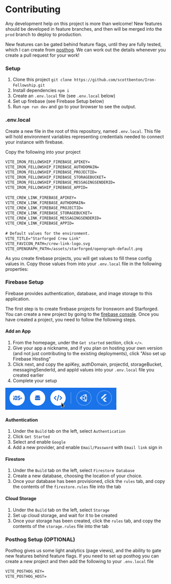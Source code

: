# Contributing

Any development help on this project is more than welcome!
New features should be developed in feature branches, and then will be merged into the `prod` branch to deploy to production.

New features can be gated behind feature flags, until they are fully tested, which I can create from [posthog](posthog.com/). We can work out the details whenever you create a pull request for your work!

### Setup

1. Clone this project `git clone https://github.com/scottbenton/Iron-Fellowship.git`
1. Install dependencies `npm i`
1. Create an `.env.local` file (see `.env.local` below)
1. Set up firebase (see Firebase Setup below)
1. Run `npm run dev` and go to your browser to see the output.

### .env.local

Create a new file in the root of this repository, named `.env.local`.
This file will hold environment variables representing credentials needed to connect your instance with firebase.

Copy the following into your project

```
VITE_IRON_FELLOWSHIP_FIREBASE_APIKEY=
VITE_IRON_FELLOWSHIP_FIREBASE_AUTHDOMAIN=
VITE_IRON_FELLOWSHIP_FIREBASE_PROJECTID=
VITE_IRON_FELLOWSHIP_FIREBASE_STORAGEBUCKET=
VITE_IRON_FELLOWSHIP_FIREBASE_MESSAGINGSENDERID=
VITE_IRON_FELLOWSHIP_FIREBASE_APPID=

VITE_CREW_LINK_FIREBASE_APIKEY=
VITE_CREW_LINK_FIREBASE_AUTHDOMAIN=
VITE_CREW_LINK_FIREBASE_PROJECTID=
VITE_CREW_LINK_FIREBASE_STORAGEBUCKET=
VITE_CREW_LINK_FIREBASE_MESSAGINGSENDERID=
VITE_CREW_LINK_FIREBASE_APPID=

# Default values for the environment.
VITE_TITLE="Starforged Crew Link"
VITE_FAVICON_PATH=/crew-link-logo.svg
VITE_OPENGRAPH_PATH=/assets/starforged/opengraph-default.png
```

As you create firebase projects, you will get values to fill these config values in.
Copy those values from into your `.env.local` file in the following properties:

### Firebase Setup

Firebase provides authentication, database, and image storage to this application.

The first step is to create firebase projects for Ironsworn and Starforged. You can create a new project by going to the [firebase console](https://console.firebase.google.com/). Once you have created a project, you need to follow the following steps.

#### Add an App

1. From the homepage, under the `Get started` section, click `</>`.
1. Give your app a nickname, and if you plan on hosting your own version (and not just contributing to the existing deployments), click "Also set up Firebase Hosting"
1. Click next, and copy the apiKey, authDomain, projectId, storageBucket, messagingSenderId, and appId values into your `.env.local` file you created earlier
1. Complete your setup

![Firebase Web App Setup](./readme_assets/FirebaseWeb.png)

#### Authentication

1. Under the `Build` tab on the left, select `Authentication`
1. Click `Get Started`
1. Select and enable `Google`
1. Add a new provider, and enable `Email/Password` with `Email link` sign in

#### Firestore

1. Under the `Build` tab on the left, select `Firestore Database`
1. Create a new database, choosing the location of your choice.
1. Once your database has been provisioned, click the `rules` tab, and copy the contents of the `firestore.rules` file into the tab

#### Cloud Storage

1. Under the `Build` tab on the left, select `Storage`
1. Set up cloud storage, and wait for it to be created
1. Once your storage has been created, click the `rules` tab, and copy the contents of the `storage.rules` file into the tab

### Posthog Setup (OPTIONAL)

Posthog gives us some light analytics (page views), and the ability to gate new features behind feature flags. If you need to set up posthog you can create a new project and then add the following to your `.env.local` file

```
VITE_POSTHOG_KEY=
VITE_POSTHOG_HOST=
```
